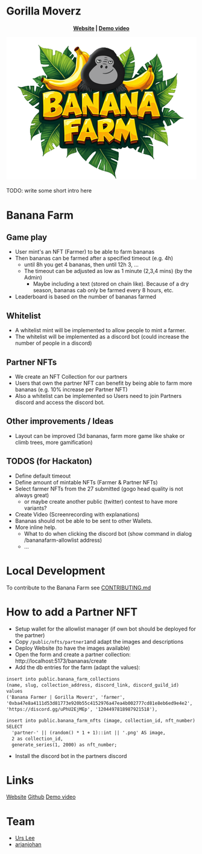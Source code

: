 # Gorilla Moverz


<h4 align="center">
  <a href="https://gorilla-moverz.xyz">Website</a> | 
  <a href="https://www.youtube.com/watch?v=PjMEkM_0yog">Demo video</a>


![logo](public/images/bananafarm/banana-farm-logo.png)
</h4>
 
 TODO: write some short intro here

# Banana Farm

## Game play

- User mint's an NFT (Farmer) to be able to farm bananas
- Then bananas can be farmed after a specified timeout (e.g. 4h)
  - until 8h you get 4 bananas, then until 12h 3, ...
  - The timeout can be adjusted as low as 1 minute (2,3,4 mins) (by the Admin)
    - Maybe including a text (stored on chain like). Because of a dry season, bananas cab only be farmed every 8 hours, etc.
- Leaderboard is based on the number of bananas farmed

## Whitelist

- A whitelist mint will be implemented to allow people to mint a farmer.
- The whitelist will be implemented as a discord bot (could increase the number of people in a discord)

## Partner NFTs

- We create an NFT Collection for our partners
- Users that own the partner NFT can benefit by being able to farm more bananas (e.g. 10% increase per Partner NFT)
- Also a whitelist can be implemented so Users need to join Partners discord and access the discord bot.

## Other improvements / Ideas

- Layout can be improved (3d bananas, farm more game like shake or climb trees, more gamification)

## TODOS (for Hackaton)

- Define default timeout
- Define amount of mintable NFTs (Farmer & Partner NFTs)
- Select farmer NFTs from the 27 submitted (gogo head quality is not always great)
  - or maybe create another public (twitter) contest to have more variants?
- Create Video (Screenrecording with explanations)
- Bananas should not be able to be sent to other Wallets.
- More inline help.
  - What to do when clicking the discord bot (show command in dialog /bananafarm-allowlist address)
  - ...

# Local Development

To contribute to the Banana Farm see [CONTRIBUTING.md](CONTRIBUTING.md)

# How to add a Partner NFT

- Setup wallet for the allowlist manager (if own bot should be deployed for the partner)
- Copy `/public/nfts/partner1`and adapt the images and descriptions
- Deploy Website (to have the images available)
- Open the form and create a partner collection: http://localhost:5173/bananas/create
- Add the db entries for the farm (adapt the values):

```
insert into public.banana_farm_collections
(name, slug, collection_address, discord_link, discord_guild_id)
values
('Banana Farmer | Gorilla Moverz', 'farmer', '0xba47e8a4111d53d81773e920b55c4152976a47ea4b002777cd81e8eb6ed9e4e2', 'https://discord.gg/uPhU2EjMEp', '1204497818987921518'),
```

```
insert into public.banana_farm_nfts (image, collection_id, nft_number)
SELECT
  'partner-' || (random() * 1 + 1)::int || '.png' AS image,
  2 as collection_id,
  generate_series(1, 2000) as nft_number;
```

- Install the discord bot in the partners discord


# Links 
[Website](https://gorilla-moverz.xyz)
[Github]()
[Demo video](https://www.youtube.com/watch?v=PjMEkM_0yog)

# Team

- [Urs Lee](https://x.com/ursleee)
- [arjanjohan](https://x.com/arjanjohan)